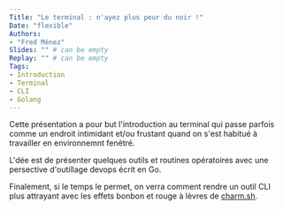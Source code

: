 ```yaml
---
Title: "Le terminal : n'ayez plus peur du noir !"
Date: "flexible"
Authors:
- "Fred Ménez"
Slides: "" # can be empty
Replay: "" # can be empty
Tags:
- Introduction
- Terminal
- CLI
- Golang
---
```


Cette présentation a pour but l'introduction au terminal qui passe parfois comme un endroit intimidant et/ou frustant quand on s'est habitué à travailler en environnemnt fenêtré.

L'dée est de présenter quelques outils et routines opératoires avec une persective d'outillage devops écrit en Go.

Finalement, si le temps le permet, on verra comment rendre un outil CLI plus attrayant avec les effets bonbon et rouge à lèvres de [charm.sh](https://charm.sh).

